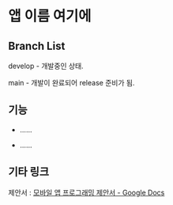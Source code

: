 # 앱 이름 여기에

## Branch List

develop - 개발중인 상태.

main - 개발이 완료되어 release 준비가 됨.



## 기능

- ......

- ......



## 기타 링크

제안서 : [모바일 앱 프로그래밍 제안서 - Google Docs](https://docs.google.com/document/d/1J_oKNzGtu62-MyW1bFJaCdOM6CqS3bJJKQbK4jR6NpA/edit?usp=sharing)
